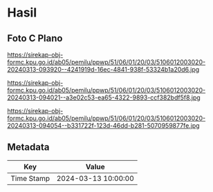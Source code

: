 # Hasil

## Foto C Plano

https://sirekap-obj-formc.kpu.go.id/ab05/pemilu/ppwp/51/06/01/20/03/5106012003020-20240313-093920--4241919d-16ec-4841-938f-53324b1a20d6.jpg

https://sirekap-obj-formc.kpu.go.id/ab05/pemilu/ppwp/51/06/01/20/03/5106012003020-20240313-094021--a3e02c53-ea65-4322-9893-ccf382bdf5f8.jpg

https://sirekap-obj-formc.kpu.go.id/ab05/pemilu/ppwp/51/06/01/20/03/5106012003020-20240313-094054--b331722f-123d-46dd-b281-5070959877fe.jpg


## Metadata

| Key        | Value               |
| ---------- | ------------------- |
| Time Stamp | 2024-03-13 10:00:00 |



